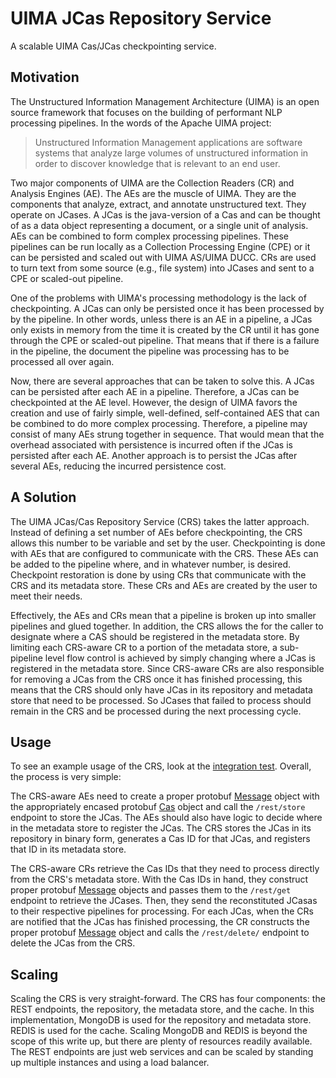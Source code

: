 # UIMA JCas Repository Service
A scalable UIMA Cas/JCas checkpointing service.

## Motivation

The Unstructured Information Management Architecture (UIMA) is an open source framework that focuses on the building of performant NLP processing pipelines. In the words of the Apache UIMA project:

> Unstructured Information Management applications are software systems that analyze large volumes of unstructured information in order to discover knowledge that is relevant to an end user.

Two major components of UIMA are the Collection Readers (CR) and Analysis Engines (AE). The AEs are the muscle of UIMA. They are the components that analyze, extract, and annotate unstructured text. They operate on JCases. A JCas is the java-version of a Cas and can be thought of as a data object representing a document, or a single unit of analysis. AEs can be combined to form complex processing pipelines. These pipelines can be run locally as a Collection Processing Engine (CPE) or it can be persisted and scaled out with UIMA AS/UIMA DUCC. CRs are used to turn text from some source (e.g., file system) into JCases and sent to a CPE or scaled-out pipeline.

One of the problems with UIMA's processing methodology is the lack of checkpointing. A JCas can only be persisted once it has been processed by by the pipeline. In other words, unless there is an AE in a pipeline, a JCas only exists in memory from the time it is created by the CR until it has gone through the CPE or scaled-out pipeline. That means that if there is a failure in the pipeline, the document the pipeline was processing has to be processed all over again.

Now, there are several approaches that can be taken to solve this. A JCas can be persisted after each AE in a pipeline. Therefore, a JCas can be checkpointed at the AE level. However, the design of UIMA favors the creation and use of fairly simple, well-defined, self-contained AES that can be combined to do more complex processing. Therefore, a pipeline may consist of many AEs strung together in sequence. That would mean that the overhead associated with persistence is incurred often if the JCas is persisted after each AE. Another approach is to persist the JCas after several AEs, reducing the incurred persistence cost.

## A Solution

The UIMA JCas/Cas Repository Service (CRS) takes the latter approach. Instead of defining a set number of AEs before checkpointing, the CRS allows this number to be variable and set by the user. Checkpointing is done with AEs that are configured to communicate with the CRS. These AEs can be added to the pipeline where, and in whatever number, is desired. Checkpoint restoration is done by using CRs that communicate with the CRS and its metadata store. These CRs and AEs are created by the user to meet their needs.

Effectively, the AEs and CRs mean that a pipeline is broken up into smaller pipelines and glued together. In addition, the CRS allows the for the caller to designate where a CAS should be registered in the metadata store. By limiting each CRS-aware CR to a portion of the metadata store, a sub-pipeline level flow control is achieved by simply changing where a JCas is registered in the metadata store. Since CRS-aware CRs are also responsible for removing a JCas from the CRS once it has finished processing, this means that the CRS should only have JCas in its repository and metadata store that need to be processed. So JCases that failed to process should remain in the CRS and be processed during the next processing cycle.

## Usage

To see an example usage of the CRS, look at the [integration test](https://github.com/revistek/cas-repository-service/blob/main/src/test/java/com/revistek/web/resources/TestCasRepositoryServiceResource.java). Overall, the process is very simple:

The CRS-aware AEs need to create a proper protobuf [Message](https://github.com/revistek/cas-repository-service-common/blob/main/src/main/proto/Message.proto) object with the appropriately encased protobuf [Cas](https://github.com/revistek/cas-repository-service-common/blob/main/src/main/proto/Cas.proto) object and call the `/rest/store` endpoint to store the JCas. The AEs should also have logic to decide where in the metadata store to register the JCas. The CRS stores the JCas in its repository in binary form, generates a Cas ID for that JCas, and registers that ID in its metadata store.

The CRS-aware CRs retrieve the Cas IDs that they need to process directly from the CRS's metadata store. With the Cas IDs in hand, they construct proper protobuf [Message](https://github.com/revistek/cas-repository-service-common/blob/main/src/main/proto/Message.proto) objects and passes them to the `/rest/get` endpoint to retrieve the JCases. Then, they send the reconstituted JCasas to their respective pipelines for processing. For each JCas, when the CRs are notified that the JCas has finished processing, the CR constructs the proper protobuf [Message](https://github.com/revistek/cas-repository-service-common/blob/main/src/main/proto/Message.proto) object and calls the `/rest/delete/` endpoint to delete the JCas from the CRS.

## Scaling

Scaling the CRS is very straight-forward. The CRS has four components: the REST endpoints, the repository, the metadata store, and the cache. In this implementation, MongoDB is used for the repository and metadata store. REDIS is used for the cache. Scaling MongoDB and REDIS is beyond the scope of this write up, but there are plenty of resources readily available. The REST endpoints are just web services and can be scaled by standing up multiple instances and using a load balancer.
